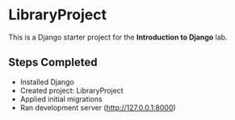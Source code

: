 # LibraryProject

This is a Django starter project for the **Introduction to Django** lab.

## Steps Completed
- Installed Django
- Created project: LibraryProject
- Applied initial migrations
- Ran development server (http://127.0.0.1:8000)